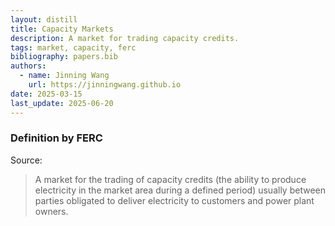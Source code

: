 ```yaml
---
layout: distill
title: Capacity Markets
description: A market for trading capacity credits.
tags: market, capacity, ferc
bibliography: papers.bib
authors:
  - name: Jinning Wang
    url: https://jinningwang.github.io
date: 2025-03-15
last_update: 2025-06-20
---
```


### Definition by FERC

Source: <d-cite key="ferc2020glossary"></d-cite>

> A market for the trading of capacity credits (the ability to produce electricity in the market area during a defined period) usually between parties obligated to deliver electricity to customers and power plant owners.
